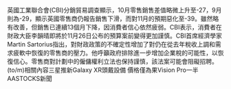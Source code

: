 英國工業聯合會(CBI)分銷貿易調查顯示，10月零售銷售差值略微上升至-27，9月則為-29，顯示英國零售商仍報告銷售下滑，而對11月的預期惡化至-39。雖然略有改善，但銷售已連續13個月下降，因消費者信心依然疲弱。CBI表示，消費者在財政大臣李韻晴即將於11月26日公布的預算案前變得更加謹慎。CBI首席經濟學家Martin Sartorius指出，對財政政策的不確定性增加了對仍在從去年稅收上調和需求疲軟中恢復的零售商的壓力。他呼籲政府排除進一步增加企業稅的可能性，以恢復信心。零售商對計劃中的僱傭權利立法也保持謹慎，該法案可能會阻礙招聘。(to/m)相關內容三星推新Galaxy XR頭戴設備 價格僅為果Vision Pro一半AASTOCKS新聞